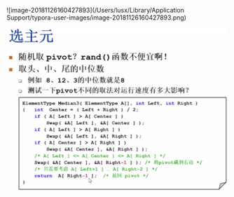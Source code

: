 ![image-20181126160427893](/Users/lusx/Library/Application Support/typora-user-images/image-20181126160427893.png)

![image-20181126163341126](array+qs.assets/image-20181126163341126-3221221.png)

